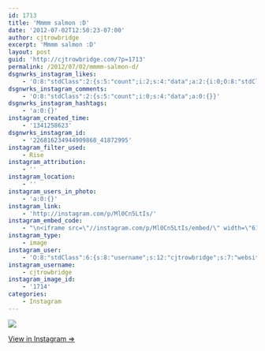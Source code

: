 ```yaml
---
id: 1713
title: 'Mmmm salmon :D'
date: '2012-07-02T12:50:23-07:00'
author: cjtrowbridge
excerpt: 'Mmmm salmon :D'
layout: post
guid: 'http://cjtrowbridge.com/?p=1713'
permalink: /2012/07/02/mmmm-salmon-d/
dsgnwrks_instagram_likes:
    - 'O:8:"stdClass":2:{s:5:"count";i:2;s:4:"data";a:2:{i:0;O:8:"stdClass":4:{s:8:"username";s:8:"voltage5";s:15:"profile_picture";s:107:"https://igcdn-photos-h-a.akamaihd.net/hphotos-ak-xpf1/t51.2885-19/10616447_286340198219015_1566307217_a.jpg";s:2:"id";s:8:"42493901";s:9:"full_name";s:18:"Eric Voltage Gante";}i:1;O:8:"stdClass":4:{s:8:"username";s:15:"originalcatlady";s:15:"profile_picture";s:84:"https://instagramimages-a.akamaihd.net/profiles/profile_30896358_75sq_1391700352.jpg";s:2:"id";s:8:"30896358";s:9:"full_name";s:18:"Maggie Trimbaklava";}}}'
dsgnwrks_instagram_comments:
    - 'O:8:"stdClass":2:{s:5:"count";i:0;s:4:"data";a:0:{}}'
dsgnwrks_instagram_hashtags:
    - 'a:0:{}'
instagram_created_time:
    - '1341258623'
dsgnwrks_instagram_id:
    - '226816234944909868_41872995'
instagram_filter_used:
    - Rise
instagram_attribution:
    - ''
instagram_location:
    - ''
instagram_users_in_photo:
    - 'a:0:{}'
instagram_link:
    - 'http://instagram.com/p/Ml0Cn5LtIs/'
instagram_embed_code:
    - "\n<iframe src=\"//instagram.com/p/Ml0Cn5LtIs/embed/\" width=\"612\" height=\"710\" frameborder=\"0\" scrolling=\"no\" allowtransparency=\"true\"></iframe>\n"
instagram_type:
    - image
instagram_user:
    - 'O:8:"stdClass":6:{s:8:"username";s:12:"cjtrowbridge";s:7:"website";s:0:"";s:15:"profile_picture";s:103:"https://igcdn-photos-f-a.akamaihd.net/hphotos-ak-xpa1/t51.2885-19/925559_452430704897917_67836701_a.jpg";s:9:"full_name";s:13:"CJ Trowbridge";s:3:"bio";s:0:"";s:2:"id";s:8:"41872995";}'
instagram_username:
    - cjtrowbridge
instagram_image_id:
    - '1714'
categories:
    - Instagram
---
```


[![](http://blog.cjtrowbridge.com/wp-content/uploads/2012/07/29d2a2c6c47f11e1aaec22000a1e88af_7.jpg)](http://instagram.com/p/Ml0Cn5LtIs/)

[View in Instagram ⇒](http://instagram.com/p/Ml0Cn5LtIs/)